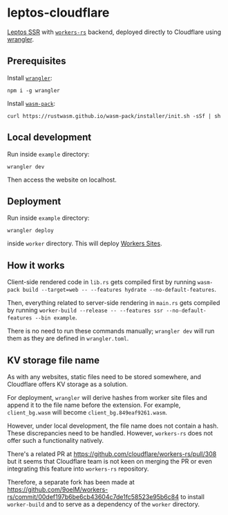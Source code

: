 # leptos-cloudflare

[Leptos SSR](https://leptos-rs.github.io/leptos/ssr/index.html) with [`workers-rs`](https://github.com/cloudflare/workers-rs) backend, deployed directly to Cloudflare using [wrangler](https://github.com/cloudflare/workers-sdk).

## Prerequisites

Install [`wrangler`](https://github.com/cloudflare/workers-sdk):

```console
npm i -g wrangler
```

Install [`wasm-pack`](https://rustwasm.github.io/wasm-pack/installer/):

```console
curl https://rustwasm.github.io/wasm-pack/installer/init.sh -sSf | sh
```

## Local development

Run inside `example` directory:

```console
wrangler dev
```

Then access the website on localhost.

## Deployment

Run inside `example` directory:

```console
wrangler deploy
```

inside `worker` directory. This will deploy [Workers Sites](https://developers.cloudflare.com/workers/configuration/sites/).

## How it works

Client-side rendered code in `lib.rs` gets compiled first by running `wasm-pack build --target=web -- --features hydrate --no-default-features`.

Then, everything related to server-side rendering in `main.rs` gets compiled by running `worker-build --release -- --features ssr --no-default-features --bin example`.

There is no need to run these commands manually; `wrangler dev` will run them as they are defined in `wrangler.toml`.

## KV storage file name

As with any websites, static files need to be stored somewhere, and Cloudflare offers KV storage as a solution.

For deployment, `wrangler` will derive hashes from worker site files and append it to the file name before the extension. For example, `client_bg.wasm` will become `client_bg.849eaf9261.wasm`.

However, under local development, the file name does not contain a hash. These discrepancies need to be handled. However, `workers-rs` does not offer such a functionality natively.

There's a related PR at https://github.com/cloudflare/workers-rs/pull/308 but it seems that Cloudflare team is not keen on merging the PR or even integrating this feature into `workers-rs` repository.

Therefore, a separate fork has been made at https://github.com/9oelM/workers-rs/commit/00def197b6be6cb43604c7de1fc58523e95b6c84 to install `worker-build` and to serve as a dependency of the `worker` directory.
